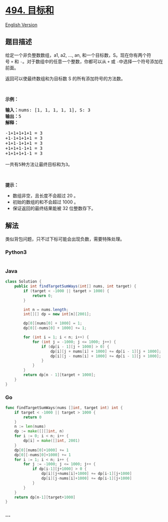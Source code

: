 # [494. 目标和](https://leetcode-cn.com/problems/target-sum)

[English Version](/solution/0400-0499/0494.Target%20Sum/README_EN.md)

## 题目描述

<!-- 这里写题目描述 -->

<p>给定一个非负整数数组，a1, a2, ..., an, 和一个目标数，S。现在你有两个符号&nbsp;<code>+</code>&nbsp;和&nbsp;<code>-</code>。对于数组中的任意一个整数，你都可以从&nbsp;<code>+</code>&nbsp;或&nbsp;<code>-</code>中选择一个符号添加在前面。</p>

<p>返回可以使最终数组和为目标数 S 的所有添加符号的方法数。</p>

<p>&nbsp;</p>

<p><strong>示例：</strong></p>

<pre><strong>输入：</strong>nums: [1, 1, 1, 1, 1], S: 3
<strong>输出：</strong>5
<strong>解释：</strong>

-1+1+1+1+1 = 3
+1-1+1+1+1 = 3
+1+1-1+1+1 = 3
+1+1+1-1+1 = 3
+1+1+1+1-1 = 3

一共有5种方法让最终目标和为3。
</pre>

<p>&nbsp;</p>

<p><strong>提示：</strong></p>

<ul>
	<li>数组非空，且长度不会超过 20 。</li>
	<li>初始的数组的和不会超过 1000 。</li>
	<li>保证返回的最终结果能被 32 位整数存下。</li>
</ul>


## 解法

<!-- 这里可写通用的实现逻辑 -->

类似背包问题，只不过下标可能会出现负数，需要特殊处理。

<!-- tabs:start -->

### **Python3**

```python

```

### **Java**

<!-- 这里可写当前语言的特殊实现逻辑 -->

```java
class Solution {
    public int findTargetSumWays(int[] nums, int target) {
        if (target < -1000 || target > 1000) {
            return 0;
        }

        int n = nums.length;
        int[][] dp = new int[n][2001];

        dp[0][nums[0] + 1000] = 1;
        dp[0][-nums[0] + 1000] += 1;

        for (int i = 1; i < n; i++) {
            for (int j = -1000; j <= 1000; j++) {
                if (dp[i - 1][j + 1000] > 0) {
                    dp[i][j + nums[i] + 1000] += dp[i - 1][j + 1000];
                    dp[i][j - nums[i] + 1000] += dp[i - 1][j + 1000];
                }
            }
        }
        return dp[n - 1][target + 1000];
    }
}
```

### **Go**

<!-- 这里可写当前语言的特殊实现逻辑 -->

```go
func findTargetSumWays(nums []int, target int) int {
	if target < -1000 || target > 1000 {
		return 0
	}
	n := len(nums)
	dp := make([][]int, n)
	for i := 0; i < n; i++ {
		dp[i] = make([]int, 2001)
	}
	dp[0][nums[0]+1000] += 1
	dp[0][-nums[0]+1000] += 1
	for i := 1; i < n; i++ {
		for j := -1000; j <= 1000; j++ {
			if dp[i-1][j+1000] > 0 {
				dp[i][j+nums[i]+1000] += dp[i-1][j+1000]
				dp[i][j-nums[i]+1000] += dp[i-1][j+1000]
			}
		}
	}
	return dp[n-1][target+1000]
}
```

### **...**

```

```

<!-- tabs:end -->
